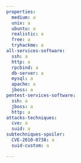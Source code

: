 ```yaml
---
properties:
  medium: a
  unix: a
  ubuntu: a
  realistic: a
  free: a
  tryhackme: a
all-services-software:
  ssh: a
  http: a
  rpcbind: a
  db-server: a
  mysql: a
  apache: a
  jboss: a
pentest-services-software:
  ssh: a
  jboss: a
  http: a
attacks-techniques:
  cve: a
  suid: a
subtechniques-spoiler:
  CVE-2010-0738: a
  suid-custom: a

---
```

